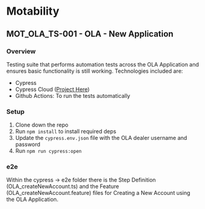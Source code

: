 # Motability

## MOT_OLA_TS-001 - OLA - New Application

### Overview

Testing suite that performs automation tests across the OLA Application and ensures basic functionality is still working. Technologies included are:

- Cypress
- Cypress Cloud ([Project Here](https://cloud.cypress.io/projects/[projectId]/runs))
- Github Actions: To run the tests automatically

### Setup

1. Clone down the repo
2. Run `npm install` to install required deps
3. Update the `cypress.env.json` file with the OLA dealer username and password
4. Run `npm run cypress:open`

### e2e

Within the cypress -> e2e folder there is the Step Definition (OLA_createNewAccount.ts) and the Feature (OLA_createNewAccount.feature) files for Creating a New Account using the OLA Application.
